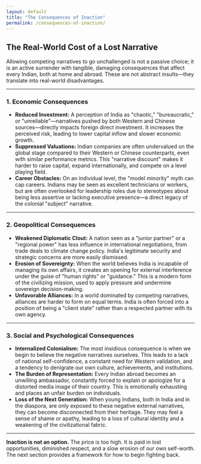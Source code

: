 ```yaml
---
layout: default
title: "The Consequences of Inaction"
permalink: /consequences-of-inaction/
---
```


## The Real-World Cost of a Lost Narrative

Allowing competing narratives to go unchallenged is not a passive choice; it is an active surrender with tangible, damaging consequences that affect every Indian, both at home and abroad. These are not abstract insults—they translate into real-world disadvantages.

---

### 1. Economic Consequences

*   **Reduced Investment:** A perception of India as "chaotic," "bureaucratic," or "unreliable"—narratives pushed by both Western and Chinese sources—directly impacts foreign direct investment. It increases the perceived risk, leading to lower capital inflow and slower economic growth.
*   **Suppressed Valuations:** Indian companies are often undervalued on the global stage compared to their Western or Chinese counterparts, even with similar performance metrics. This "narrative discount" makes it harder to raise capital, expand internationally, and compete on a level playing field.
*   **Career Obstacles:** On an individual level, the "model minority" myth can cap careers. Indians may be seen as excellent technicians or workers, but are often overlooked for leadership roles due to stereotypes about being less assertive or lacking executive presence—a direct legacy of the colonial "subject" narrative.

---

### 2. Geopolitical Consequences

*   **Weakened Diplomatic Clout:** A nation seen as a "junior partner" or a "regional power" has less influence in international negotiations, from trade deals to climate change policy. India's legitimate security and strategic concerns are more easily dismissed.
*   **Erosion of Sovereignty:** When the world believes India is incapable of managing its own affairs, it creates an opening for external interference under the guise of "human rights" or "guidance." This is a modern form of the civilizing mission, used to apply pressure and undermine sovereign decision-making.
*   **Unfavorable Alliances:** In a world dominated by competing narratives, alliances are harder to form on equal terms. India is often forced into a position of being a "client state" rather than a respected partner with its own agency.

---

### 3. Social and Psychological Consequences

*   **Internalized Colonialism:** The most insidious consequence is when we begin to believe the negative narratives ourselves. This leads to a lack of national self-confidence, a constant need for Western validation, and a tendency to denigrate our own culture, achievements, and institutions.
*   **The Burden of Representation:** Every Indian abroad becomes an unwilling ambassador, constantly forced to explain or apologize for a distorted media image of their country. This is emotionally exhausting and places an unfair burden on individuals.
*   **Loss of the Next Generation:** When young Indians, both in India and in the diaspora, are only exposed to these negative external narratives, they can become disconnected from their heritage. They may feel a sense of shame or apathy, leading to a loss of cultural identity and a weakening of the civilizational fabric.

---

**Inaction is not an option.** The price is too high. It is paid in lost opportunities, diminished respect, and a slow erosion of our own self-worth. The next section provides a framework for how to begin fighting back.

